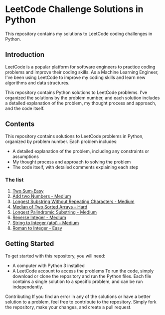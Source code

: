 # LeetCode Challenge Solutions in Python
This repository contains my solutions to LeetCode coding challenges in Python.

## Introduction
LeetCode is a popular platform for software engineers to practice coding problems and improve their coding skills. As a Machine Learning Engineer, I've been using LeetCode to improve my coding skills and learn new algorithms and data structures.

This repository contains Python solutions to LeetCode problems. I've organized the solutions by the problem number, and each solution includes a detailed explanation of the problem, my thought process and approach, and the code itself.

## Contents
This repository contains solutions to LeetCode problems in Python, organized by problem number. Each problem includes:

* A detailed explanation of the problem, including any constraints or assumptions
* My thought process and approach to solving the problem
* The code itself, with detailed comments explaining each step

### The list
1. [Two Sum-Easy](https://github.com/yuufong/LeetCode/tree/main/Two%20Sum)
2. [Add two Numbers - Medium](https://github.com/yuufong/LeetCode/tree/main/Add%20two%20Numbers)
3. [Longest Substring Without Repeating Characters - Medium](https://github.com/yuufong/LeetCode/tree/main/Longest%20Substring%20Without%20Repeating%20Characters%20)
4. [Median of Two Sorted Arrays - Hard](https://github.com/yuufong/LeetCode/tree/main/Median%20of%20Two%20Sorted%20Arrays)
5. [Longest Palindromic Substring - Medium](https://github.com/yuufong/LeetCode/tree/main/Longest%20Palindromic%20Substring)
6. [Reverse Integer - Medium](https://github.com/yuufong/LeetCode/tree/main/Reverse%20Integer)
7. [String to Integer (atoi) - Medium](https://github.com/yuufong/LeetCode/tree/main/String%20to%20Integer%20(atoi))
13. [Roman to Integer - Easy](https://github.com/yuufong/LeetCode/blob/main/Roman%20to%20Integer)

## Getting Started
To get started with this repository, you will need:

* A computer with Python 3 installed
* A LeetCode account to access the problems
To run the code, simply download or clone the repository and run the Python files. Each file contains a single solution to a specific problem, and can be run independently.

Contributing
If you find an error in any of the solutions or have a better solution to a problem, feel free to contribute to the repository. Simply fork the repository, make your changes, and create a pull request.
